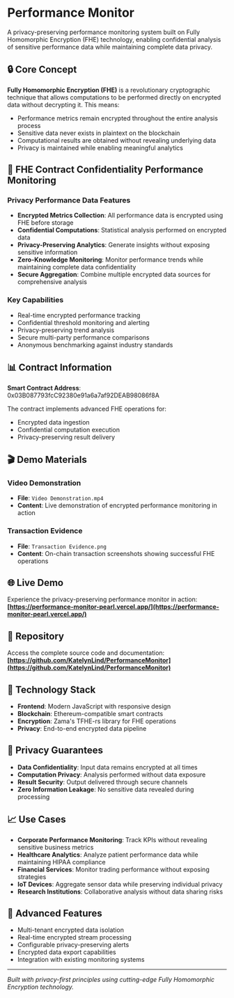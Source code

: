 # Performance Monitor

A privacy-preserving performance monitoring system built on Fully Homomorphic Encryption (FHE) technology, enabling confidential analysis of sensitive performance data while maintaining complete data privacy.

## 🔒 Core Concept

**Fully Homomorphic Encryption (FHE)** is a revolutionary cryptographic technique that allows computations to be performed directly on encrypted data without decrypting it. This means:

- Performance metrics remain encrypted throughout the entire analysis process
- Sensitive data never exists in plaintext on the blockchain
- Computational results are obtained without revealing underlying data
- Privacy is maintained while enabling meaningful analytics

## 🎯 FHE Contract Confidentiality Performance Monitoring

### Privacy Performance Data Features

- **Encrypted Metrics Collection**: All performance data is encrypted using FHE before storage
- **Confidential Computations**: Statistical analysis performed on encrypted data
- **Privacy-Preserving Analytics**: Generate insights without exposing sensitive information
- **Zero-Knowledge Monitoring**: Monitor performance trends while maintaining complete data confidentiality
- **Secure Aggregation**: Combine multiple encrypted data sources for comprehensive analysis

### Key Capabilities

- Real-time encrypted performance tracking
- Confidential threshold monitoring and alerting
- Privacy-preserving trend analysis
- Secure multi-party performance comparisons
- Anonymous benchmarking against industry standards

## 📊 Contract Information

**Smart Contract Address**: 0x03B087793fcC92380e91a6a7af92DEAB98086f8A


The contract implements advanced FHE operations for:
- Encrypted data ingestion
- Confidential computation execution
- Privacy-preserving result delivery

## 🎬 Demo Materials

### Video Demonstration
- **File**: `Video Demonstration.mp4`
- **Content**: Live demonstration of encrypted performance monitoring in action

### Transaction Evidence
- **File**: `Transaction Evidence.png`
- **Content**: On-chain transaction screenshots showing successful FHE operations

## 🌐 Live Demo

Experience the privacy-preserving performance monitor in action:
**[https://performance-monitor-pearl.vercel.app/](https://performance-monitor-pearl.vercel.app/)**

## 📱 Repository

Access the complete source code and documentation:
**[https://github.com/KatelynLind/PerformanceMonitor](https://github.com/KatelynLind/PerformanceMonitor)**

## 🚀 Technology Stack

- **Frontend**: Modern JavaScript with responsive design
- **Blockchain**: Ethereum-compatible smart contracts
- **Encryption**: Zama's TFHE-rs library for FHE operations
- **Privacy**: End-to-end encrypted data pipeline

## 🔐 Privacy Guarantees

- **Data Confidentiality**: Input data remains encrypted at all times
- **Computation Privacy**: Analysis performed without data exposure
- **Result Security**: Output delivered through secure channels
- **Zero Information Leakage**: No sensitive data revealed during processing

## 📈 Use Cases

- **Corporate Performance Monitoring**: Track KPIs without revealing sensitive business metrics
- **Healthcare Analytics**: Analyze patient performance data while maintaining HIPAA compliance
- **Financial Services**: Monitor trading performance without exposing strategies
- **IoT Devices**: Aggregate sensor data while preserving individual privacy
- **Research Institutions**: Collaborative analysis without data sharing risks

## 🔧 Advanced Features

- Multi-tenant encrypted data isolation
- Real-time encrypted stream processing
- Configurable privacy-preserving alerts
- Encrypted data export capabilities
- Integration with existing monitoring systems

---

*Built with privacy-first principles using cutting-edge Fully Homomorphic Encryption technology.*